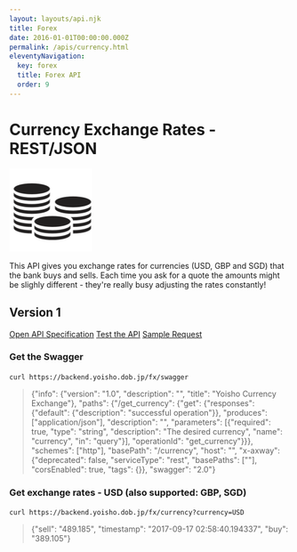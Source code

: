 ```yaml
---
layout: layouts/api.njk
title: Forex
date: 2016-01-01T00:00:00.000Z
permalink: /apis/currency.html
eleventyNavigation:
  key: forex
  title: Forex API
  order: 9
---
```


# Currency Exchange Rates - REST/JSON

![](/static/img/i4.png)

This API gives you exchange rates for currencies (USD, GBP and SGD) that the bank buys and sells. Each time you ask for a quote the amounts might be slighly different - they're really busy adjusting the rates constantly!

## Version 1

<a href="https://backend.yoisho.dob.jp/fx/swagger" target="_new">Open API Specification</a>
<a href="https://editor.swagger.io/?url=https://backend.yoisho.dob.jp/fx/swagger" target="_new">Test the API</a>
<a href="https://backend.yoisho.dob.jp/fx/currency?currency=USD" target="_new">Sample Request</a>

### Get the Swagger

`curl https://backend.yoisho.dob.jp/fx/swagger`

> {"info": {"version": "1.0", "description": "", "title": "Yoisho Currency Exchange"}, "paths": {"/get_currency": {"get": {"responses": {"default": {"description": "successful operation"}}, "produces": ["application/json"], "description": "", "parameters": [{"required": true, "type": "string", "description": "The desired currency", "name": "currency", "in": "query"}], "operationId": "get_currency"}}}, "schemes": ["http"], "basePath": "/currency", "host": "", "x-axway": {"deprecated": false, "serviceType": "rest", "basePaths": [""], "corsEnabled": true, "tags": {}}, "swagger": "2.0"}

### Get exchange rates - USD (also supported: GBP, SGD)

`curl https://backend.yoisho.dob.jp/fx/currency?currency=USD`

> {"sell": "489.185", "timestamp": "2017-09-17 02:58:40.194337", "buy": "389.105"}
